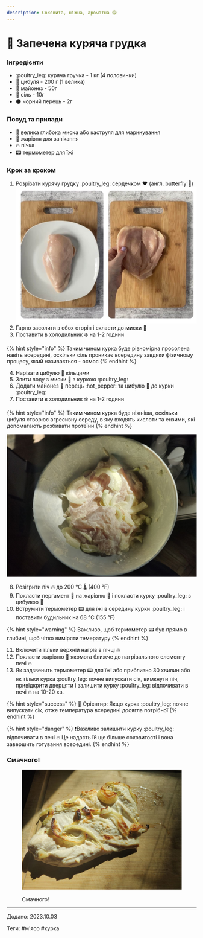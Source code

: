 ```yaml
---
description: Соковита, ніжна, ароматна 😋
---
```


# 🍗 Запечена куряча грудка

### Інгредієнти

* :poultry\_leg: куряча гручка - 1 кг (4 половинки)
* :onion: цибуля - 200 г (1 велика)
* 🧴 майонез - 50г
* :salt: сіль - 10г
* ⚫ чорний перець - 2г

### Посуд та прилади

* 🥣 велика глибока миска або каструля для маринування
* 🔲 жарівня для запікання
* 🔥 пічка
* 📟 термометер для їжі

### Крок за кроком

1. Розрізати курячу грудку :poultry\_leg: сердечком :heart: (англ. butterfly :butterfly:)\
   ![](../.gitbook/assets/image.png)
2. Гарно засолити з обох сторін і скласти до миски 🥣
3. Поставити в холодильник ❄️ на 1-2 години

{% hint style="info" %}
Таким чином курка буде рівномірна просолена навіть всередині, оскільки сіль проникає всередину завдяки фізичному процесу, який називається - осмос
{% endhint %}

4. Нарізати цибулю :onion: кільцями
5. Злити воду з миски 🥣 з куркою :poultry\_leg:
6. Додати майонез 🧴 перець :hot\_pepper: та цибулю :onion: до курки :poultry\_leg:
7. Поставити в холодильник ❄️ на 1-2 години

{% hint style="info" %}
Таким чином курка буде ніжніша, оскільки цибуля створює агресивну середу, в яку входять кислоти та ензими, які допомагають розбивати протеїни&#x20;
{% endhint %}

![](<../.gitbook/assets/image (2).png>)

8. Розігрити піч 🔥 до 200 °C :thermometer: (400 °F)
9. Покласти пергамент :scroll: на жарівню 🔲 і покласти курку :poultry\_leg: з цибулею :onion:
10. Вструмити термометер 📟 для їжі в середину курки :poultry\_leg: і поставити будильник на 68 °C  (155 °F)

{% hint style="warning" %}
Важливо, щоб термометер 📟 був прямо в глибині, щоб чітко виміряти темературу
{% endhint %}

11. Включити тільки верхній нагрів в пічці 🔥
12. Покласти жарівню 🔲 якомога ближче до нагрівального елементу печі 🔥
13. Як задзвенить термометер 📟 для їжі або приблизно 30 хвилин або як тільки курка :poultry\_leg: почне випускати сік, вимкнути піч, привідкрити дверцяти і залишити курку :poultry\_leg: відпочивати в печі 🔥 на 10-20 хв.&#x20;

{% hint style="success" %}
:compass: Орієнтир: Якщо курка :poultry\_leg: почне випускати сік, отже температура всередині досягла потрібної
{% endhint %}

{% hint style="danger" %}
:exclamation:Важливо залишити курку :poultry\_leg: відпочивати в печі 🔥 Це надасть їй ще більше соковитості і вона завершить готування всередині.
{% endhint %}

### Смачного!

<figure><img src="../.gitbook/assets/image (1).png" alt="Соковита запечена курина грудка з цибулею"><figcaption><p>Смачного! </p></figcaption></figure>

***

Додано: 2023.10.03&#x20;

Теги: #м'ясо #курка
